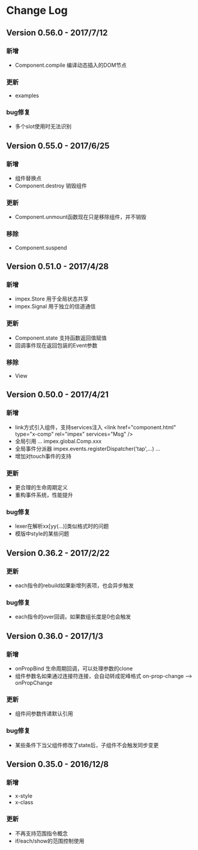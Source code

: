# Change Log
## Version 0.56.0 - 2017/7/12
### 新增
* Component.compile 编译动态插入的DOM节点

### 更新
* examples

### bug修复
* 多个slot使用时无法识别 


## Version 0.55.0 - 2017/6/25
### 新增
* <component is="compName" name="attr"></component> 组件替换点
* Component.destroy 销毁组件

### 更新
* Component.unmount函数现在只是移除组件，并不销毁

### 移除
* Component.suspend


## Version 0.51.0 - 2017/4/28
### 新增
* impex.Store 用于全局状态共享
* impex.Signal 用于独立的信道通信

### 更新
* Component.state 支持函数返回值赋值
* 回调事件现在返回包装的Event参数

### 移除
* View


## Version 0.50.0 - 2017/4/21
### 新增
* link方式引入组件，支持services注入 &lt;link href="component.html" type="x-comp" rel="impex"  services="Msg" /&gt;
* 全局引用
	<x-comp x-global="Comp"></x-comp>
	...
	impex.global.Comp.xxx
* 全局事件分派器
	impex.events.registerDispatcher('tap',...)
	...
	<div :tap="hello()"></div>
* 增加对touch事件的支持 

### 更新
* 更合理的生命周期定义
* 重构事件系统，性能提升

### bug修复
* lexer在解析xx[yy(...)]类似格式时的问题
* 模版中style的某些问题


## Version 0.36.2 - 2017/2/22
### 更新
* each指令的rebuild如果新增列表项，也会异步触发

### bug修复
* each指令的over回调，如果数组长度是0也会触发


## Version 0.36.0 - 2017/1/3
### 新增
* onPropBind 生命周期回调，可以处理参数的clone
* 组件参数名如果通过连接符连接，会自动转成驼峰格式 on-prop-change --> onPropChange

### 更新
* 组件间参数传递默认引用

### bug修复
* 某些条件下当父组件修改了state后，子组件不会触发同步变更


## Version 0.35.0 - 2016/12/8
### 新增
* x-style
* x-class

### 更新
* 不再支持范围指令概念
* if/each/show的范围控制使用<template>标签
* 优化解析流程

### 移除
* x-if-start/end
* x-each-start/end
* x-show-start/end

## Version 0.31.1 - 2016/12/5
### 新增
* x-else 指令
* 支持连接方式加载依赖组件
&lt;link href="component.html" type="x-comp" rel="impex" /&gt;

### 更新
* Transition的bug
* Transition新的回调 enter/postEnter,leave/postLeave
* 表达式包含\时的bug


## Version 0.31.0 beta - 2016/11/22
### 新增
* 局部样式
* slot标签
* Component.els
* Component.comps
* Component.el 
* ...

### 更新
* 组件和指令继承View
* 所有命名组件的顶级节点只有一个，就是组件标签自身
* ...

### 移除
* Component.view
* Component.on/emit/broadcast
* ...

## Version 0.30.0 beta3 - 2016/11/16
### 更新
* Component.data --> Component.state
* 组件属性提供三种传递方式: 
param 字符串传递
.param 类型传递
.param:sync 同步传递
* 一些bug
* each指令的参数传递和组件相同

## Version 0.30.0 beta2 - 2016/11/14
### 新增
* impex.component(name,url);
* impex.unitTest(viewId);

### 移除
* Component.templateURL

## Version 0.30.0 beta - 2016/11/8
### 新增
* 可以组件each
* each可以添加over回调
* 组件参数传递
* 组件参数验证
* DOM引用
* 子组件引用
* 可以控制是否在数据变更时刷新视图
* x-text指令
* 本地examples

### 更新
* 单向数据流
* 组件数据只在本域有效
* 子组件可以引用父组件传递的参数，并且会自动更新视图
* 新的生命周期
* 指令不再继承自组件，只是存在于组件域中
* 渲染结构

### 移除
* replace模式
* 组件cache
* 组件中的部分方法


## Version 0.20.0 beta5 - 2016/9/23
### bug修复
* 变更处理中会导致重复触发的问题

## Version 0.20.0 - 2016/7/7
### 更新
* 全新模型接口
* 性能提升
* 体积减小
* 所有demo

### bug修复
* x-each有时会出错


## Version 0.10.0 - 2016/3/30
### 新增
* x-each的for语法，用来循环数字：[begin] to [end] as k,v....

### bug修复
* x-each中的$index没有重置的问题


## Version 0.9.7 - 2016/3/24
### 新增
* Directive.priority属性，用于标识指令优先级

### 更新
* 当指令的顶级节点多于1个，指令的$view.el为null
* 过滤器 orderBy 区分了数字、字符以及其他 
* demos

### bug修复
* {{# }}表达式在某些情况下出错
* IE下兼容问题
* x-cloak
* x-if指令和x-each指令同时使用报错


## Version 0.9.6 - 2016/3/1
### 更新
* 优化预编译性能
* demos
* 组件被挂起后，并不会从组件树中移除
* if/show指令使用在被挂起组件中时无效

### bug修复
* IE下扫描器不稳定
* IE下文本域内的表达式无法渲染


## Version 0.9.4 - 2016/2/17
### 新增
* Component.$replace替换模式，如果为false，组件标签会保留只替换内部
* Component.onBeforeCompile 生命周期回调

### 更新
* demos


## Version 0.9.3 - 2016/2/1
### bug修复
* filterBy过滤器，对非字符串类型的key报错
* x-show指令无法使用基于CSS的transition


## Version 0.9.2 - 2016/1/28
### 新增
* 当组件模版的顶级元素超过1个时，会给出警告信息

### 更新
* 优化组件模版解析
* demos

### bug修复
* 词法分析器某些情况下会解析错误
* Component.destroy()时没有从组件列表中移除

### 移除(重要！)
* impex.findAll()



## Version 0.9.1 - 2016/1/15
### 新增
* x-on指令，以及冒号语法

### 更新
* 非重要更新
* demos

### bug修复
* Transition 某些条件下没有触发

### 移除(重要！)
* impex.ext.directives 中的单一事件指令


## Version 0.9.0 - 2016/1/14
### 新增
* Component.emit()，用于向上级组件发送事件
* Component.broadcast()，用于向下级组件广播事件
* Component.$view.on/off，用于视图事件的注册和解除
* 新增demo

### 更新
* 组件结构优化
* Component.on()不再进行视图事件注册，而是注册自定义事件
* each指令应用过滤器后，直接指向原始数据的引用，不再需要$origin
* 其他更新

### bug修复
* 被if指令隐藏的视图没有渲染

### 移除(重要！)
* 对IE8的支持


## Version 0.8.0 - 2016/1/7
### 新增
* 内置过滤器filterBy/limitBy/orderBy/json，可以用于表达式、指令以及each指令中
* Transition类，用于实现过渡效果，自定义指令或组件可以通过注入[Transitions]服务来实现
* each/if/show指令现在支持transition特性，用于指定CSS3或者javascript过渡
* impex.transition()接口，用于注册过渡回调
* 新增&更新大量demo

### 更新
* x-each/x-each-start语法变更，k=>v变为k,v
* each指令现在支持过滤器操作
* 视图的元素引用不再支持数组，而是单一元素el。如果组件模版有多个顶级节点，el为null
* filter现在支持类型参数，如果一个字符串参数没有带引号，则会被认为是一个变量，
filter参数中的变量变动也会引起视图的更新
* Component.find()现在返回数组
* 运行时视图上不会出现impex指令
* 一些性能提升

### bug修复
* show/if指令在最开始会闪一下
* 挂起组件重新显示时，重复构建模型

### 移除(重要！)
* Component.$view.elements
* Component.findD()



## Version 0.7.4 - 2015/12/30
### 新增
* 支持select标签多选模式时的x-model支持
* 支持x-model特性，debounce、number
* 新demo，演示debounce和number


## Version 0.7.3 - 2015/12/28
### 新增
* Component.watch现在支持*参数，可以响应任何属性的变化

### bug修复
* lexer某些场景解析错误
* 当x-each的数据源为多级变量，且多级变量都不存在时会报错

### 更新
* Component.watch的回调参数增加了变动变量的路径数组


## Version 0.7.2 - 2015/12/23
### 新增
* Component.$isolate 隔离列表，可以禁止组件属性修改时，自动广播给子组件
* impex.config 支持cacheable属性
* 新demos

### bug修复
* 当父组件修改了变量x，并且子组件视图中表达式引用了x(实际上引用的是子组件自身模型上的x)，子组件视图也会刷新
* destroyed 的组件没有从全局列表中去掉
* destroyed 的指令没有从父节点指令列表中去掉
* destroyed 的组件没有完全释放

### 更新
* 优化数据绑定性能


## Version 0.7.1 - 2015/12/21
### 新增
* 支持组件属性横线格式自动转为驼峰格式(Camel-Case)的组件属性，如 <x-comp my-prop="x"></x-comp> 组件就会自动拥有myProp属性

### 更新
* 优化数据绑定性能


## Version 0.7.0 - 2015/12/17
### 新增
* impex.config 支持logger属性
* 扩展日志器 impex.ext.console ，并可用0-4来精确控制日志级别
* 新增调试点，排错更方便

### 更新
* x-if指令隐藏的视图不会再响应数据绑定，直到恢复显示
* 全新日志系统，核心包不再包含日志器，减小核心包容量
* 使用日志必须依赖扩展日志器，具体方法见demo

### bug修复
* Component.suspend恢复时没有设置parent属性
* 创建组件时判断内置函数覆盖的错误

### 移除(重要！)
* impex.config 不在支持debug属性
* 核心包内的console


## Version 0.6.0 - 2015/12/11
### 新增
* impex.filter 过滤器定义
* impex.config 全局配置定义
* View.hasClass/addClass/removeClass/toggleClass
* 内置指令x-model，用于视图->模型的绑定
* 新的过滤器使用"goes to"语法 {{ ' Hello impex' => trim:side.cap}}
* 新的指令语法，可以让指令接收参数和过滤函数 directive[:param1:param2:...][.filter]
* 新的HTML表达式 {{# html}}
* 新demos

### 更新
* 内置指令x-bind，不再用于视图->模型的绑定，变为视图属性绑定 <a x-bind:href="address"></a>
* 警告信息需要开启debug

### bug修复
* 监控系统会导致x-each在某些情况下卡死
* 表达式中无法使用true/false等关键字
* HTML转换器无法切换到文本再切换到HTML标签

### 移除(重要！)
* impex.option
* impex.converter
* Converter


## Version 0.5.0 - 2015/12/04
### 新增
* Component.$restrict属性，用来定义组件的使用范围
* 新demos

### 更新
* Component.find()方法，支持递归查询
* 组件模版异步加载缓存机制，当同一个异步组件再次加载时，会变成同步
* 优化监控算法
* 视图中可能导致bug的代码

### bug修复
* 当子组件使用了父组件同一个对象引用时，修改父组件变量无法刷新子组件视图
* 两个表达式中的&nbsp;被忽略，比如{{a}}&nbsp;{{b}}

### 移除
* impex.option不在需要recurDepth参数


## Version 0.4.1 - 2015/11/23
### 新增
* Service.$host属性，用来访问服务宿主
* 新demos

### 更新
* 渲染器，提升性能
* 词法分析器，提升性能

### 移除
* XRouter.bind，不再需要首先bind组件了，见route demo


## Version 0.4.0 - 2015/11/19
### 新增
* x-if-start/end 指令，可以控制一组视图
* x-show-start/end 指令，可以控制一组视图
* 新demos

### 更新
* 视图模型，现在对$view的操作可以反馈到视图的每个顶级节点
* 词法分析器，现在可以在表达式中使用函数返回值作用域链，比如{{a(3-x).b[y+1]}}
* 构建器

### bug修复
* 扫描器的bug
* 某些条件下会导致watch无法获取正确值
* x-each某些条件下无效


## Version 0.3.2 - 2015/11/15
### 新增
* 组件/指令创建时，内置属性覆盖检查
* ViewModel.closest()，用于查找最近的祖先组件	
* tree2.html demo，演示父组件在子组件构建前，修改子组件数据域

### 更新
* debug系统，现在打开debug选项后可以动态跟踪所有组件和指令的状态信息，以帮助开发者检测程序

### bug修复
* 渲染器判断组件属性链可能会导致的错误
* 指令初始化后没有设置组件状态


## Version 0.3.0 - 2015/11/12
### 新增
* {{=CONTENT}}模版指令，用于引用组件内部内容
* {{=BINDPROPS}}模版指令，用于引用组件上所有属性
* impex.ext.directives 新增事件指令

### 更新
* 组件onDisplay调用时机
* 组件模版支持多个顶级节点作为视图
* 延迟x-each/-start指令获取数据源的时间，这样可以让父组件在onInit中修改each的数据源
* 现在所有指令共享一个View对象
* 增加扫描器效率

### bug修复
* 组件事件handler调用时丢失context的问题
* 部分组件创建时没有触发onCreate回调
* 修正watch匹配算法以及回调参数错误
* 无法修改input的value问题
* 内部工具错误

### 移除(重要!)
* 不再支持{{=tagBody}}模版标签，但，请看新增部分
* 核心包不再支持事件指令

## Version 0.2.0 - 2015/11/6
### 新增
* Component.findD查询指令接口
* Component.suspend挂起接口
* each performance demo，可以查看each的性能细节 

### 更新
* each指令算法，大幅提升each性能
* Component.find查询组件接口，支持*通配符
* 监控算法，优化模型响应流程

### bug修复
* 当watch一个数组时，数组内容变化后Component.watch回调参数错误
* IE8兼容相关


## Version 0.1.5 - 2015/11/4
### 新增
* 指令扩展
* x-each-start/end指令，用于段落循环
* 增加多个demo

### 更新
* 核心库不在支持x-bind指令
* 增强的x-bind指令
* 组件模版现在可以加载多个顶级元素


## Version 0.1.4 - 2015/10/30
### 新增
* ie8扩展

### 更新
* 部分对ie8的支持

### bug修复
* 监控对象没有释放
* IE observe监控死循环


## Version 0.1.3 - 2015/10/29
### 新增
* new examples
* 支持表达式中使用this关键字
* 组件模版可以使用{{=属性}}表达式来替换模版内容

### 更新
* impex.render入口的匿名组件也可以注入服务了

### bug修复
* Component.init重复执行报错的bug
* impex.render入口的匿名组件没有触发onCreate事件